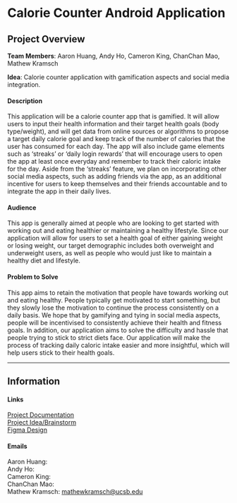 # Calorie Counter Android Application

## Project Overview

**Team Members**: Aaron Huang, Andy Ho, Cameron King, ChanChan Mao, Mathew Kramsch 

**Idea**: Calorie counter application with gamification aspects and social media integration.

#### Description
This application will be a calorie counter app that is gamified. It will allow users to input their health information and their target health goals (body type/weight), and will get data from online sources or algorithms to propose a target daily calorie goal and keep track of the number of calories that the user has consumed for each day. 
The app will also include game elements such as ‘streaks’ or ‘daily login rewards’ that will encourage users to open the app at least once everyday and remember to track their caloric intake for the day. Aside from the ‘streaks’ feature, we plan on incorporating other social media aspects, such as adding friends via the app, as an additional incentive for users to keep themselves and their friends accountable and to integrate the app in their daily lives.

#### Audience
This app is generally aimed at people who are looking to get started with working out and eating healthier or maintaining a healthy lifestyle. Since our application will allow for users to set a health goal of either gaining weight or losing weight, our target demographic includes both overweight and underweight users, as well as people who would just like to maintain a healthy diet and lifestyle.

#### Problem to Solve
This app aims to retain the motivation that people have towards working out and eating healthy. People typically get motivated to start something, but they slowly lose the motivation to continue the process consistently on a daily basis. We hope that by gamifying and tying in social media aspects, people will be incentivised to consistently achieve their health and fitness goals. In addition, our application aims to solve the difficulty and hassle that people trying to stick to strict diets face. Our application will make the process of tracking daily caloric intake easier and more insightful, which will help users stick to their health goals.

---

## Information
#### Links
[Project Documentation](https://docs.google.com/document/d/1C3jKW0eY5vk2FBU2KxfJt62THZBQ9Zhku9-dq8PkYh4/edit) \
[Project Idea/Brainstorm](https://docs.google.com/document/d/16ygNktoWMI5ws5bw9VOr405scNEsafuZl3CZEMSH3sw/edit) \
[Figma Design](https://www.figma.com/file/lXWhOFhHbkRhhZmBhvAHbZ/MVP-Design?node-id=0%3A1)

#### Emails
Aaron Huang: \
Andy Ho: \
Cameron King: \
ChanChan Mao: \
Mathew Kramsch: mathewkramsch@ucsb.edu
